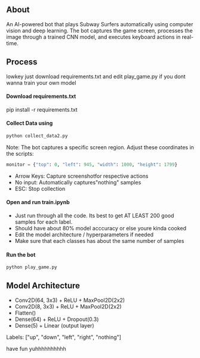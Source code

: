 ## About
An AI-powered bot that plays Subway Surfers automatically using computer vision and deep learning. The bot captures the game screen, processes the image through a trained CNN model, and executes keyboard actions in real-time.

## Process
lowkey just download requirements.txt and edit play_game.py if you dont wanna train your own model
#### Download requirements.txt
pip install -r requirements.txt
#### Collect Data using
```python
python collect_data2.py
```
Note: The bot captures a specific screen region. Adjust these coordinates in the scripts:
```python
monitor = {"top": 0, "left": 945, "width": 1000, "height": 1799}
```

- Arrow Keys: Capture screenshotfor   respective actions
- No input: Automatically captures"nothing" samples
- ESC: Stop collection

#### Open and run train.ipynb
- Just run through all the code. Its best to get AT LEAST 200 good samples for each label.
- Should have about 80% model acccuracy or else youre kinda cooked
- Edit the model architecture / hyperparameters if needed
- Make sure that each classes has about the same number of samples

#### Run the bot 
```python
python play_game.py
```
## Model Architecture
- Conv2D(64, 3x3) + ReLU + MaxPool2D(2x2)
- Conv2D(8, 3x3) + ReLU + MaxPool2D(2x2)  
- Flatten()
- Dense(64) + ReLU + Dropout(0.3)
- Dense(5) + Linear (output layer)

Labels: ["up", "down", "left", "right", "nothing"]


have fun yuhhhhhhhhhh
